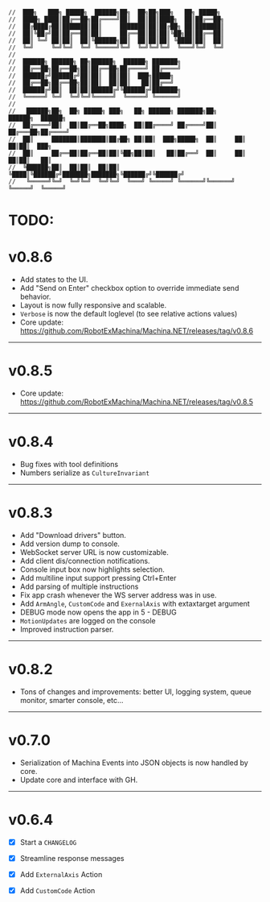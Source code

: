 ``` text
//  ███╗   ███╗ █████╗  ██████╗██╗  ██╗██╗███╗   ██╗ █████╗
//  ████╗ ████║██╔══██╗██╔════╝██║  ██║██║████╗  ██║██╔══██╗
//  ██╔████╔██║███████║██║     ███████║██║██╔██╗ ██║███████║
//  ██║╚██╔╝██║██╔══██║██║     ██╔══██║██║██║╚██╗██║██╔══██║
//  ██║ ╚═╝ ██║██║  ██║╚██████╗██║  ██║██║██║ ╚████║██║  ██║
//  ╚═╝     ╚═╝╚═╝  ╚═╝ ╚═════╝╚═╝  ╚═╝╚═╝╚═╝  ╚═══╝╚═╝  ╚═╝
//
//  ██████╗ ██████╗ ██╗██████╗  ██████╗ ███████╗
//  ██╔══██╗██╔══██╗██║██╔══██╗██╔════╝ ██╔════╝
//  ██████╔╝██████╔╝██║██║  ██║██║  ███╗█████╗
//  ██╔══██╗██╔══██╗██║██║  ██║██║   ██║██╔══╝
//  ██████╔╝██║  ██║██║██████╔╝╚██████╔╝███████╗
//  ╚═════╝ ╚═╝  ╚═╝╚═╝╚═════╝  ╚═════╝ ╚══════╝
//
//   ██████╗██╗  ██╗ █████╗ ███╗   ██╗ ██████╗ ███████╗██╗      ██████╗  ██████╗
//  ██╔════╝██║  ██║██╔══██╗████╗  ██║██╔════╝ ██╔════╝██║     ██╔═══██╗██╔════╝
//  ██║     ███████║███████║██╔██╗ ██║██║  ███╗█████╗  ██║     ██║   ██║██║  ███╗
//  ██║     ██╔══██║██╔══██║██║╚██╗██║██║   ██║██╔══╝  ██║     ██║   ██║██║   ██║
//  ╚██████╗██║  ██║██║  ██║██║ ╚████║╚██████╔╝███████╗███████╗╚██████╔╝╚██████╔╝
//   ╚═════╝╚═╝  ╚═╝╚═╝  ╚═╝╚═╝  ╚═══╝ ╚═════╝ ╚══════╝╚══════╝ ╚═════╝  ╚═════╝
```
# TODO:

# v0.8.6
- Add states to the UI.
- Add "Send on Enter" checkbox option to override immediate send behavior.
- Layout is now fully responsive and scalable.
- `Verbose` is now the default loglevel (to see relative actions values)
- Core update: https://github.com/RobotExMachina/Machina.NET/releases/tag/v0.8.6

---
# v0.8.5
- Core update: https://github.com/RobotExMachina/Machina.NET/releases/tag/v0.8.5

---
# v0.8.4
- Bug fixes with tool definitions
- Numbers serialize as `CultureInvariant`

---
# v0.8.3
- Add "Download drivers" button.
- Add version dump to console.
- WebSocket server URL is now customizable.
- Add client dis/connection notifications.
- Console input box now highlights selection.
- Add multiline input support pressing Ctrl+Enter
- Add parsing of multiple instructions
- Fix app crash whenever the WS server address was in use.
- Add `ArmAngle`, `CustomCode` and `ExernalAxis` with extaxtarget argument
- DEBUG mode now opens the app in 5 - DEBUG
- `MotionUpdates` are logged on the console
- Improved instruction parser.

---
# v0.8.2
- Tons of changes and improvements: better UI, logging system, queue monitor, smarter console, etc...

---
# v0.7.0
- Serialization of Machina Events into JSON objects is now handled by core.
- Update core and interface with GH.


---
# v0.6.4
- [x] Start a `CHANGELOG`
- [x] Streamline response messages
- [x] Add `ExternalAxis` Action
- [x] Add `CustomCode` Action


